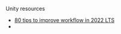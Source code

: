 Unity resources


- [80 tips to improve workflow in 2022 LTS](https://unity.com/resources/improve-workflow-unity-2022-lts-ebook?isGated=false)
- 
